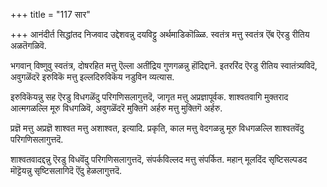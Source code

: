 +++
title = "117 सार"

+++
आनंदीर्त सिद्धांतद निजवाद उद्देशवन्नु दयविट्टु अर्थमाडिकॊळ्ळि. स्वतंत्र मत्तु स्वतंत्र ऎंब ऎरडु रीतिय अळतॆगळिवॆ.

भगवान् विष्णुवु स्वतंत्र, दोषरहित मत्तु ऎल्ला अतींद्रिय गुणगळन्नु हॊंदिद्दानॆ. इतररिंद ऎरडु रीतिय स्वातंत्र्यविदॆ, अवुगळॆंदरॆ इरुविकॆ मत्तु इल्लदिरुविकॆय नडुविन व्यत्यास.

इरुविकॆयन्नु सह ऎरडु विधगळॆंदु परिगणिसलागुत्तदॆ, जागृत मत्तु अप्रज्ञापूर्वक. शाश्वतवागि मुक्तराद आत्मगळल्लि मूरु विधगळिवॆ, अवुगळॆंदरॆ मुक्तिगॆ अर्हरु मत्तु मुक्तिगॆ अर्हरु.

प्रज्ञॆ मत्तु अप्रज्ञॆ शाश्वत मत्तु अशाश्वत, इत्यादि. प्रकृति, काल मत्तु वेदगळन्नु मूरु विधगळल्लि शाश्वतवॆंदु परिगणिसलागुत्तदॆ.

शाश्वतवादद्दन्नु ऎरडु विधवॆंदु परिगणिसलागुत्तदॆ, संपर्कविल्लद मत्तु संपर्कित. महान् मूलदिंद सृष्टिसल्पडद मॊट्टॆयन्नु सृष्टिसलागिदॆ ऎंदु हेळलागुत्तदॆ.

